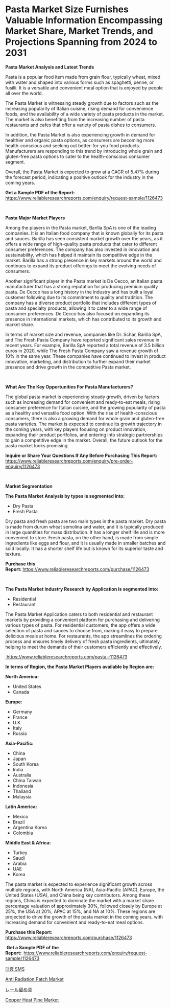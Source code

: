 <p><h1>Pasta Market Size Furnishes Valuable Information Encompassing Market Share, Market Trends, and Projections Spanning from 2024 to 2031</h1></p><p><strong>Pasta Market Analysis and Latest Trends</strong></p>
<p><p>Pasta is a popular food item made from grain flour, typically wheat, mixed with water and shaped into various forms such as spaghetti, penne, or fusilli. It is a versatile and convenient meal option that is enjoyed by people all over the world.</p><p>The Pasta Market is witnessing steady growth due to factors such as the increasing popularity of Italian cuisine, rising demand for convenience foods, and the availability of a wide variety of pasta products in the market. The market is also benefiting from the increasing number of pasta restaurants and cafes that offer a variety of pasta dishes to consumers.</p><p>In addition, the Pasta Market is also experiencing growth in demand for healthier and organic pasta options, as consumers are becoming more health-conscious and seeking out better-for-you food products. Manufacturers are responding to this trend by introducing whole grain and gluten-free pasta options to cater to the health-conscious consumer segment.</p><p>Overall, the Pasta Market is expected to grow at a CAGR of 5.47% during the forecast period, indicating a positive outlook for the industry in the coming years.</p></p>
<p><strong>Get a Sample PDF of the Report:&nbsp;</strong> <a href="https://www.reliableresearchreports.com/enquiry/request-sample/1126473">https://www.reliableresearchreports.com/enquiry/request-sample/1126473</a></p>
<p>&nbsp;</p>
<p><strong>Pasta Major Market Players</strong></p>
<p><p>Among the players in the Pasta market, Barilla SpA is one of the leading companies. It is an Italian food company that is known globally for its pasta and sauces. Barilla has seen consistent market growth over the years, as it offers a wide range of high-quality pasta products that cater to different consumer preferences. The company has also invested in innovation and sustainability, which has helped it maintain its competitive edge in the market. Barilla has a strong presence in key markets around the world and continues to expand its product offerings to meet the evolving needs of consumers.</p><p>Another significant player in the Pasta market is De Cecco, an Italian pasta manufacturer that has a strong reputation for producing premium quality pasta. De Cecco has a long history in the industry and has built a loyal customer following due to its commitment to quality and tradition. The company has a diverse product portfolio that includes different types of pasta and specialty products, allowing it to cater to a wide range of consumer preferences. De Cecco has also focused on expanding its presence in international markets, which has contributed to its growth and market share.</p><p>In terms of market size and revenue, companies like Dr. Schar, Barilla SpA, and The Fresh Pasta Company have reported significant sales revenue in recent years. For example, Barilla SpA reported a total revenue of 3.5 billion euros in 2020, while The Fresh Pasta Company saw a revenue growth of 10% in the same year. These companies have continued to invest in product innovation, marketing, and distribution to further expand their market presence and drive growth in the competitive Pasta market.</p></p>
<p>&nbsp;</p>
<p><strong>What Are The Key Opportunities For Pasta Manufacturers?</strong></p>
<p><p>The global pasta market is experiencing steady growth, driven by factors such as increasing demand for convenient and ready-to-eat meals, rising consumer preference for Italian cuisine, and the growing popularity of pasta as a healthy and versatile food option. With the rise of health-conscious consumers, there is also a growing demand for whole grain and gluten-free pasta varieties. The market is expected to continue its growth trajectory in the coming years, with key players focusing on product innovation, expanding their product portfolios, and entering into strategic partnerships to gain a competitive edge in the market. Overall, the future outlook for the pasta market looks promising.</p></p>
<p><strong>Inquire or Share Your Questions If Any Before Purchasing This Report:</strong> <a href="https://www.reliableresearchreports.com/enquiry/pre-order-enquiry/1126473">https://www.reliableresearchreports.com/enquiry/pre-order-enquiry/1126473</a></p>
<p>&nbsp;</p>
<p><strong>Market Segmentation</strong></p>
<p><strong>The Pasta Market Analysis by types is segmented into:</strong></p>
<p><ul><li>Dry Pasta</li><li>Fresh Pasta</li></ul></p>
<p><p>Dry pasta and fresh pasta are two main types in the pasta market. Dry pasta is made from durum wheat semolina and water, and it is typically produced in large quantities for mass distribution. It has a longer shelf life and is more convenient to store. Fresh pasta, on the other hand, is made from simple ingredients like eggs and flour, and it is usually made in smaller batches and sold locally. It has a shorter shelf life but is known for its superior taste and texture.</p></p>
<p><strong>Purchase this Report:&nbsp;</strong><a href="https://www.reliableresearchreports.com/purchase/1126473">https://www.reliableresearchreports.com/purchase/1126473</a></p>
<p>&nbsp;</p>
<p><strong>The Pasta Market Industry Research by Application is segmented into:</strong></p>
<p><ul><li>Residential</li><li>Restaurant</li></ul></p>
<p><p>The Pasta Market Application caters to both residential and restaurant markets by providing a convenient platform for purchasing and delivering various types of pasta. For residential customers, the app offers a wide selection of pasta and sauces to choose from, making it easy to prepare delicious meals at home. For restaurants, the app streamlines the ordering process and ensures timely delivery of fresh pasta ingredients, ultimately helping to meet the demands of their customers efficiently and effectively.</p></p>
<p><a href="https://www.reliableresearchreports.com/pasta-r1126473">&nbsp;https://www.reliableresearchreports.com/pasta-r1126473</a></p>
<p><strong>In terms of Region, the Pasta Market Players available by Region are:</strong></p>
<p>
    <p> <strong> North America: </strong>
        <ul>
            <li>United States</li>
            <li>Canada</li>
        </ul>
        </p> 
    <p> <strong> Europe: </strong>
        <ul>
            <li>Germany</li>
            <li>France</li>
            <li>U.K.</li>
            <li>Italy</li>
            <li>Russia</li>
        </ul>
        </p> 
    <p> <strong> Asia-Pacific: </strong>
        <ul>
            <li>China</li>
            <li>Japan</li>
            <li>South Korea</li>
            <li>India</li>
            <li>Australia</li>
            <li>China Taiwan</li>
            <li>Indonesia</li>
            <li>Thailand</li>
            <li>Malaysia</li>
        </ul>
        </p> 
    <p> <strong> Latin America: </strong>
        <ul>
            <li>Mexico</li>
            <li>Brazil</li>
            <li>Argentina Korea</li>
            <li>Colombia</li>
        </ul>
        </p> 
    <p> <strong> Middle East & Africa: </strong>
        <ul>
            <li>Turkey</li>
            <li>Saudi</li>
            <li>Arabia</li>
            <li>UAE</li>
            <li>Korea</li>
        </ul>
    </p>
    </p>
<p><p>The pasta market is expected to experience significant growth across multiple regions, with North America (NA), Asia-Pacific (APAC), Europe, the United States (USA), and China being key contributors. Among these regions, China is expected to dominate the market with a market share percentage valuation of approximately 30%, followed closely by Europe at 25%, the USA at 20%, APAC at 15%, and NA at 10%. These regions are projected to drive the growth of the pasta market in the coming years, with increasing demand for convenient and ready-to-eat meal options.</p></p>
<p><strong>Purchase this Report: </strong><a href="https://www.reliableresearchreports.com/purchase/1126473">https://www.reliableresearchreports.com/purchase/1126473</a></p>
<p>&nbsp;<strong>Get a Sample PDF of the Report:&nbsp;&nbsp;</strong><a href="https://www.reliableresearchreports.com/enquiry/request-sample/1126473">https://www.reliableresearchreports.com/enquiry/request-sample/1126473</a></p>
<p><strong></strong></p>
<p><p><a href="https://github.com/novabrown3/Market-Research-Report-List-2/blob/main/4693923159660.md">대량 SMS</a></p><p><a href="https://github.com/khayangel/Market-Research-Report-List-3/blob/main/anti-radiation-patch-market.md">Anti Radiation Patch Market</a></p><p><a href="https://github.com/BrionnaBoyle/Market-Research-Report-List-1/blob/main/1090607149904.md">レール留め具</a></p><p><a href="https://github.com/brentleyjimmiealvaradoz4l1rea/Market-Research-Report-List-3/blob/main/copper-heat-pipe-market.md">Copper Heat Pipe Market</a></p></p>